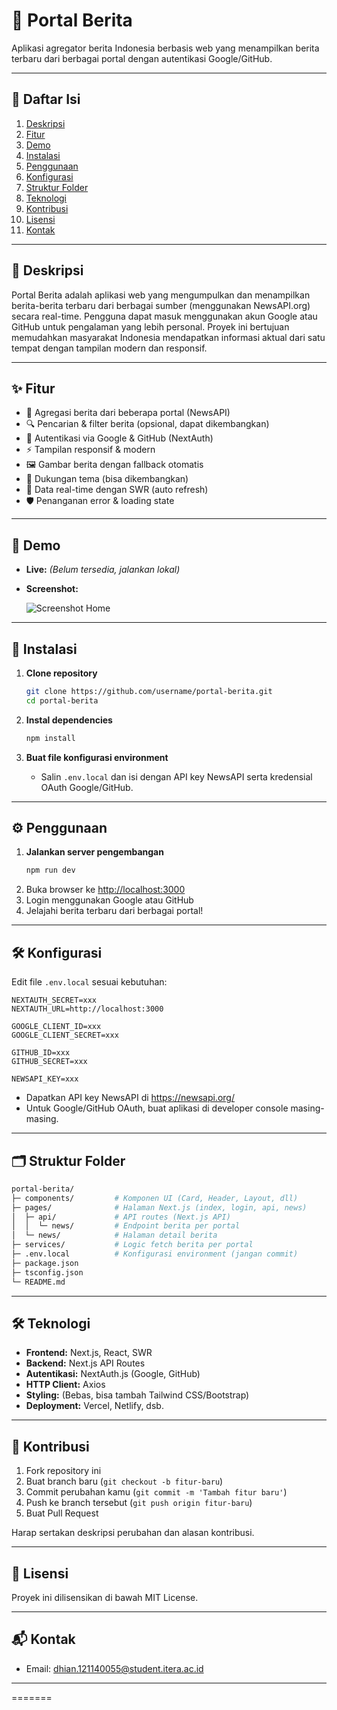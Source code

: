 # 📘 Portal Berita

Aplikasi agregator berita Indonesia berbasis web yang menampilkan berita terbaru dari berbagai portal dengan autentikasi Google/GitHub.

---

## 📜 Daftar Isi
1. [Deskripsi](#deskripsi)  
2. [Fitur](#fitur)  
3. [Demo](#demo)  
4. [Instalasi](#instalasi)  
5. [Penggunaan](#penggunaan)  
6. [Konfigurasi](#konfigurasi)  
7. [Struktur Folder](#struktur-folder)  
8. [Teknologi](#teknologi)  
9. [Kontribusi](#kontribusi)  
10. [Lisensi](#lisensi)  
11. [Kontak](#kontak)

---

## 📖 Deskripsi

Portal Berita adalah aplikasi web yang mengumpulkan dan menampilkan berita-berita terbaru dari berbagai sumber (menggunakan NewsAPI.org) secara real-time. Pengguna dapat masuk menggunakan akun Google atau GitHub untuk pengalaman yang lebih personal. Proyek ini bertujuan memudahkan masyarakat Indonesia mendapatkan informasi aktual dari satu tempat dengan tampilan modern dan responsif.

---

## ✨ Fitur

- 📰 Agregasi berita dari beberapa portal (NewsAPI)
- 🔍 Pencarian & filter berita (opsional, dapat dikembangkan)
- 🔐 Autentikasi via Google & GitHub (NextAuth)
- ⚡ Tampilan responsif & modern
- 🖼️ Gambar berita dengan fallback otomatis
- 🌙 Dukungan tema (bisa dikembangkan)
- 🔄 Data real-time dengan SWR (auto refresh)
- 🛡️ Penanganan error & loading state

---

## 🎥 Demo

- **Live:** _(Belum tersedia, jalankan lokal)_
- **Screenshot:**

  ![Screenshot Home](./assets/screenshot-home.png)

---

## 🚀 Instalasi

1. **Clone repository**
   ```bash
   git clone https://github.com/username/portal-berita.git
   cd portal-berita
   ```

2. **Instal dependencies**
   ```bash
   npm install
   ```

3. **Buat file konfigurasi environment**
   - Salin `.env.local` dan isi dengan API key NewsAPI serta kredensial OAuth Google/GitHub.

---

## ⚙️ Penggunaan

1. **Jalankan server pengembangan**
   ```bash
   npm run dev
   ```
2. Buka browser ke [http://localhost:3000](http://localhost:3000)
3. Login menggunakan Google atau GitHub
4. Jelajahi berita terbaru dari berbagai portal!

---

## 🛠️ Konfigurasi

Edit file `.env.local` sesuai kebutuhan:

```env
NEXTAUTH_SECRET=xxx
NEXTAUTH_URL=http://localhost:3000

GOOGLE_CLIENT_ID=xxx
GOOGLE_CLIENT_SECRET=xxx

GITHUB_ID=xxx
GITHUB_SECRET=xxx

NEWSAPI_KEY=xxx
```

- Dapatkan API key NewsAPI di https://newsapi.org/
- Untuk Google/GitHub OAuth, buat aplikasi di developer console masing-masing.

---

## 🗂️ Struktur Folder

```bash
portal-berita/
├─ components/         # Komponen UI (Card, Header, Layout, dll)
├─ pages/              # Halaman Next.js (index, login, api, news)
│  ├─ api/             # API routes (Next.js API)
│  │  └─ news/         # Endpoint berita per portal
│  └─ news/            # Halaman detail berita
├─ services/           # Logic fetch berita per portal
├─ .env.local          # Konfigurasi environment (jangan commit)
├─ package.json
├─ tsconfig.json
└─ README.md
```

---

## 🛠️ Teknologi

- **Frontend:** Next.js, React, SWR
- **Backend:** Next.js API Routes
- **Autentikasi:** NextAuth.js (Google, GitHub)
- **HTTP Client:** Axios
- **Styling:** (Bebas, bisa tambah Tailwind CSS/Bootstrap)
- **Deployment:** Vercel, Netlify, dsb.

---

## 🤝 Kontribusi

1. Fork repository ini
2. Buat branch baru (`git checkout -b fitur-baru`)
3. Commit perubahan kamu (`git commit -m 'Tambah fitur baru'`)
4. Push ke branch tersebut (`git push origin fitur-baru`)
5. Buat Pull Request

Harap sertakan deskripsi perubahan dan alasan kontribusi.

---

## 📄 Lisensi

Proyek ini dilisensikan di bawah MIT License.

---

## 📬 Kontak

- Email: dhian.121140055@student.itera.ac.id

---

=======
